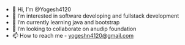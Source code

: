 - 👋 Hi, I’m @Yogesh4120
- 👀 I’m interested in software developing and fullstack development
- 🌱 I’m currently learning java and bootstrap  
- 💞️ I’m looking to collaborate on anudip foundation
- 📫 How to reach me - yogeshn4120@gmail.com

<!---
Yogesh4120/Yogesh4120 is a ✨ special ✨ repository because its `README.md` (this file) appears on your GitHub profile.
You can click the Preview link to take a look at your changes.
--->
